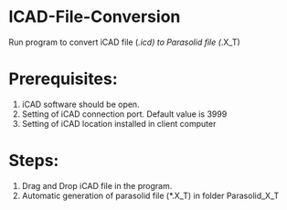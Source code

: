 # ICAD-File-Conversion
Run program to convert iCAD file (*.icd) to Parasolid file (*.X_T)  

# Prerequisites: 
1. iCAD software should be open. 
2. Setting of iCAD connection port. Default value is 3999 
3. Setting of iCAD location installed in client computer 

# Steps: 
1. Drag and Drop iCAD file in the program. 
2. Automatic generation of parasolid file (*.X_T) in folder Parasolid_X_T
